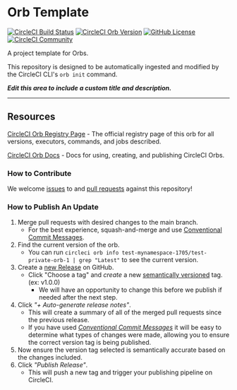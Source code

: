 # Orb Template


[![CircleCI Build Status](https://circleci.com/gh/Vishwa1705/circleci-orb.svg?style=shield "CircleCI Build Status")](https://circleci.com/gh/Vishwa1705/circleci-orb) [![CircleCI Orb Version](https://badges.circleci.com/orbs/test-mynamespace-1705/test-private-orb-1.svg)](https://circleci.com/orbs/registry/orb/test-mynamespace-1705/test-private-orb-1) [![GitHub License](https://img.shields.io/badge/license-MIT-lightgrey.svg)](https://raw.githubusercontent.com/Vishwa1705/circleci-orb/master/LICENSE) [![CircleCI Community](https://img.shields.io/badge/community-CircleCI%20Discuss-343434.svg)](https://discuss.circleci.com/c/ecosystem/orbs)



A project template for Orbs.

This repository is designed to be automatically ingested and modified by the CircleCI CLI's `orb init` command.

_**Edit this area to include a custom title and description.**_

---

## Resources

[CircleCI Orb Registry Page](https://circleci.com/orbs/registry/orb/test-mynamespace-1705/test-private-orb-1) - The official registry page of this orb for all versions, executors, commands, and jobs described.

[CircleCI Orb Docs](https://circleci.com/docs/2.0/orb-intro/#section=configuration) - Docs for using, creating, and publishing CircleCI Orbs.

### How to Contribute

We welcome [issues](https://github.com/Vishwa1705/circleci-orb/issues) to and [pull requests](https://github.com/Vishwa1705/circleci-orb/pulls) against this repository!

### How to Publish An Update
1. Merge pull requests with desired changes to the main branch.
    - For the best experience, squash-and-merge and use [Conventional Commit Messages](https://conventionalcommits.org/).
2. Find the current version of the orb.
    - You can run `circleci orb info test-mynamespace-1705/test-private-orb-1 | grep "Latest"` to see the current version.
3. Create a [new Release](https://github.com/Vishwa1705/circleci-orb/releases/new) on GitHub.
    - Click "Choose a tag" and _create_ a new [semantically versioned](http://semver.org/) tag. (ex: v1.0.0)
      - We will have an opportunity to change this before we publish if needed after the next step.
4.  Click _"+ Auto-generate release notes"_.
    - This will create a summary of all of the merged pull requests since the previous release.
    - If you have used _[Conventional Commit Messages](https://conventionalcommits.org/)_ it will be easy to determine what types of changes were made, allowing you to ensure the correct version tag is being published.
5. Now ensure the version tag selected is semantically accurate based on the changes included.
6. Click _"Publish Release"_.
    - This will push a new tag and trigger your publishing pipeline on CircleCI.